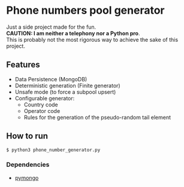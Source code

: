 # Phone numbers pool generator

Just a side project made for the fun.  
**CAUTION: I am neither a telephony nor a Python pro**.  
This is probably not the most rigorous way to achieve the sake of this project.

## Features

- Data Persistence (MongoDB)
- Deterministic generation (Finite generator)
- Unsafe mode (to force a subpool upsert)
- Configurable generator:
    - Country code
    - Operator code
    - Rules for the generation of the pseudo-random tail element

## How to run

`$ python3 phone_number_generator.py`

### Dependencies

- [pymongo](https://pypi.org/project/pymongo/)
